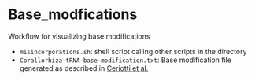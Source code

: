 # Base_modfications

Workflow for visualizing base modifications

- `misincorporations.sh`: shell script calling other scripts in the directory
- `Corallorhiza-tRNA-base-modification.txt`: Base modification file generated as described in [Ceriotti et al.](https://www.biorxiv.org/content/10.1101/2024.09.09.612099v1)
